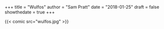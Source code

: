 +++
title = "Wulfos"
author = "Sam Pratt"
date = "2018-01-25"
draft = false
showthedate = true
+++

{{< comic src="wulfos.jpg" >}}
